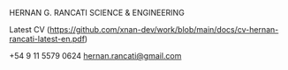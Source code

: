 HERNAN G. RANCATI
SCIENCE & ENGINEERING

Latest CV 
(https://github.com/xnan-dev/work/blob/main/docs/cv-hernan-rancati-latest-en.pdf)

+54 9 11 5579 0624
hernan.rancati@gmail.com
